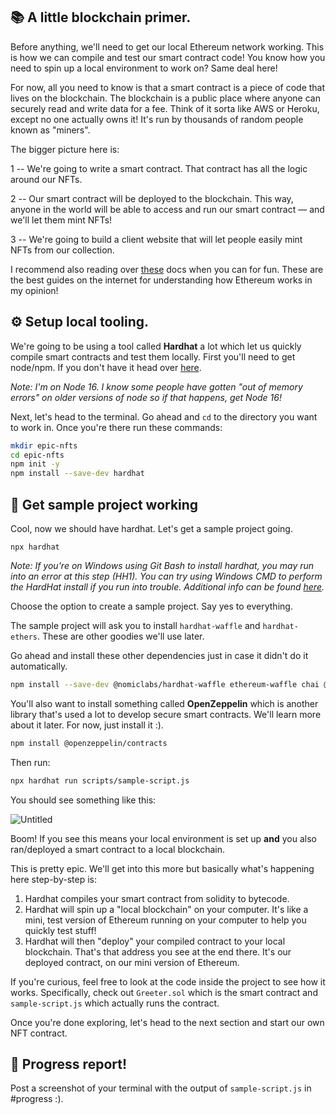 📚 A little blockchain primer.
---------------------------
Before anything, we'll need to get our local Ethereum network working. This is how we can compile and test our smart contract code! You know how you need to spin up a local environment to work on? Same deal here!

For now, all you need to know is that a smart contract is a piece of code that lives on the blockchain. The blockchain is a public place where anyone can securely read and write data for a fee. Think of it sorta like AWS or Heroku, except no one actually owns it! It's run by thousands of random people known as "miners".

The bigger picture here is:

1 -- We're going to write a smart contract. That contract has all the logic around our NFTs.

2 -- Our smart contract will be deployed to the blockchain. This way, anyone in the world will be able to access and run our smart contract — and we'll let them mint NFTs!

3 -- We're going to build a client website that will let people easily mint NFTs from our collection.

I recommend also reading over [these](https://ethereum.org/en/developers/docs/intro-to-ethereum/) docs when you can for fun. These are the best guides on the internet for understanding how Ethereum works in my opinion!

⚙️ Setup local tooling.
---------------------------

We're going to be using a tool called **Hardhat** a lot which let us quickly compile smart contracts and test them locally. First you'll need to get node/npm. If you don't have it head over [here](https://hardhat.org/tutorial/setting-up-the-environment.html).

*Note: I'm on Node 16. I know some people have gotten "out of memory errors" on older versions of node so if that happens, get Node 16!*

Next, let's head to the terminal. Go ahead and `cd` to the directory you want to work in. Once you're there run these commands:

```bash
mkdir epic-nfts
cd epic-nfts
npm init -y
npm install --save-dev hardhat
```


🔨 Get sample project working
---------------------------

Cool, now we should have hardhat. Let's get a sample project going.

```
npx hardhat
```

*Note: If you're on Windows using Git Bash to install hardhat, you may run into an error at this step (HH1). You can try using Windows CMD to perform the HardHat install if you run into trouble. Additional info can be found [here](https://github.com/nomiclabs/hardhat/issues/1400#issuecomment-824097242).*

Choose the option to create a sample project. Say yes to everything.

The sample project will ask you to install `hardhat-waffle` and `hardhat-ethers`. These are other goodies we'll use later.

Go ahead and install these other dependencies just in case it didn't do it automatically.

```bash
npm install --save-dev @nomiclabs/hardhat-waffle ethereum-waffle chai @nomiclabs/hardhat-ethers ethers
```

You'll also want to install something called **OpenZeppelin** which is another library that's used a lot to develop secure smart contracts. We'll learn more about it later. For now, just install it :).

```bash
npm install @openzeppelin/contracts
```

Then run:

```bash
npx hardhat run scripts/sample-script.js
```

You should see something like this:

![Untitled](https://i.imgur.com/LIYT9tf.png)

Boom! If you see this means your local environment is set up **and** you also ran/deployed a smart contract to a local blockchain.

This is pretty epic. We'll get into this more but basically what's happening here step-by-step is:

1. Hardhat compiles your smart contract from solidity to bytecode.
2. Hardhat will spin up a "local blockchain" on your computer. It's like a mini, test version of Ethereum running on your computer to help you quickly test stuff!
3. Hardhat will then "deploy" your compiled contract to your local blockchain. That's that address you see at the end there. It's our deployed contract, on our mini version of Ethereum.

If you're curious, feel free to look at the code inside the project to see how it works. Specifically, check out `Greeter.sol` which is the smart contract and `sample-script.js` which actually runs the contract.

Once you're done exploring, let's head to the next section and start our own NFT contract.

🚨 Progress report!
-------------------
Post a screenshot of your terminal with the output of `sample-script.js` in #progress :).

